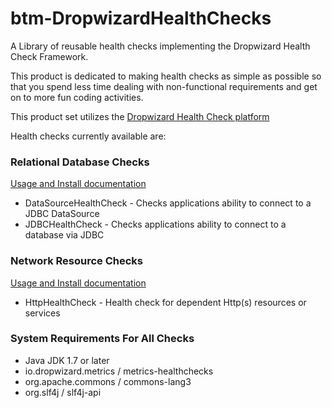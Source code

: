 # btm-DropwizardHealthChecks
A Library of reusable health checks implementing the Dropwizard Health Check Framework.

This product is dedicated to making health checks as simple as possible so that you spend less
time dealing with non-functional requirements and get on to more fun coding activities.

This product set utilizes the [Dropwizard Health Check platform](http://metrics.dropwizard.io/3.1.0/manual/healthchecks/)

Health checks currently available are:
### Relational Database Checks ###
[Usage and Install documentation](btm-DropwizardHealthChecks-jdbc/README.md)

* DataSourceHealthCheck - Checks applications ability to connect to a JDBC DataSource
* JDBCHealthCheck - Checks applications ability to connect to a database via JDBC

### Network Resource Checks ###
[Usage and Install documentation](btm-DropwizardHealthChecks-net/README.md)

* HttpHealthCheck - Health check for dependent Http(s) resources or services

### System Requirements For All Checks ###
* Java JDK 1.7 or later
* io.dropwizard.metrics / metrics-healthchecks
* org.apache.commons / commons-lang3
* org.slf4j / slf4j-api
 
